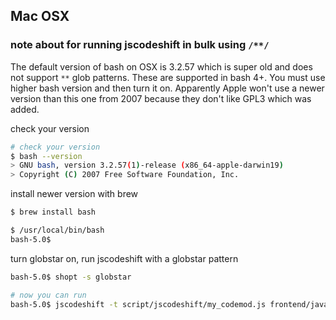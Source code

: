 ## Mac OSX
### note about for running jscodeshift in bulk using `/**/`

The default version of bash on OSX is 3.2.57 which is super old and does not support `**` glob patterns. These are supported in bash 4+. You must use higher bash version and then turn it on. Apparently Apple won't use a newer version than this one from 2007 because they don't like GPL3 which was added.


check your version
```bash
# check your version
$ bash --version
> GNU bash, version 3.2.57(1)-release (x86_64-apple-darwin19)
> Copyright (C) 2007 Free Software Foundation, Inc.
```

install newer version with brew
```bash
$ brew install bash

$ /usr/local/bin/bash
bash-5.0$
```

turn globstar on, run jscodeshift with a globstar pattern
```bash
bash-5.0$ shopt -s globstar

# now you can run
bash-5.0$ jscodeshift -t script/jscodeshift/my_codemod.js frontend/javascripts/**/components/**/*.jsx 
```
